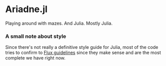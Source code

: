 # Ariadne.jl
Playing around with mazes. And Julia. Mostly Julia.

### A small note about style
Since there's not really a definitive style guide for Julia, most of the code tries to confirm to [Flux guidelines](http://www.juliaopt.org/JuMP.jl/v0.19.0/style/) since they make sense and are the most complete we have right now.
